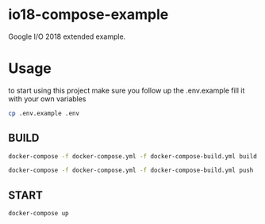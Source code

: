 # io18-compose-example
Google I/O 2018 extended example.


# Usage
to start using this project make sure you follow up the .env.example fill it with your own variables

```bash
cp .env.example .env
```

## BUILD
```bash
docker-compose -f docker-compose.yml -f docker-compose-build.yml build

docker-compose -f docker-compose.yml -f docker-compose-build.yml push

```

## START
```bash
docker-compose up
```